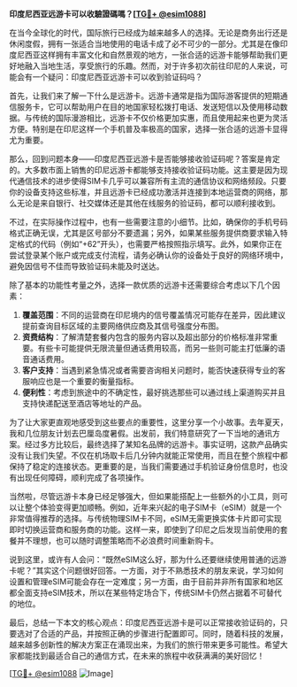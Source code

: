 **印度尼西亚远游卡可以收驗證碼嗎？[[TG💪+ @esim1088](https://t.me/s/esim1088)]**

在当今全球化的时代，国际旅行已经成为越来越多人的选择。无论是商务出行还是休闲度假，拥有一张适合当地使用的电话卡成了必不可少的一部分。尤其是在像印度尼西亚这样拥有丰富文化和自然景观的地方，一张合适的远游卡能够帮助我们更好地融入当地生活，享受旅行的乐趣。然而，对于许多初次前往印尼的人来说，可能会有一个疑问：印度尼西亚远游卡可以收到验证码吗？

首先，让我们来了解一下什么是远游卡。远游卡通常是指为国际游客提供的短期通信服务卡，它可以帮助用户在目的地国家轻松拨打电话、发送短信以及使用移动数据。与传统的国际漫游相比，远游卡不仅价格更加实惠，而且使用起来也更为灵活方便。特别是在印尼这样一个手机普及率极高的国家，选择一张合适的远游卡显得尤为重要。

那么，回到问题本身——印度尼西亚远游卡是否能够接收验证码呢？答案是肯定的。大多数市面上销售的印尼远游卡都能够支持接收验证码功能。这主要是因为现代通信技术的进步使得SIM卡几乎可以兼容所有主流的通信协议和网络频段。只要你的设备支持这些标准，并且远游卡已经成功激活并连接到本地运营商的网络，那么无论是来自银行、社交媒体还是其他在线服务的验证码，都可以顺利接收到。

不过，在实际操作过程中，也有一些需要注意的小细节。比如，确保你的手机号码格式正确无误，尤其是区号部分不要遗漏；另外，如果某些服务提供商要求输入特定格式的代码（例如“+62”开头），也需要严格按照指示填写。此外，如果你正在尝试登录某个账户或完成支付流程，请务必确认你的设备处于良好的网络环境中，避免因信号不佳而导致验证码未能及时送达。

除了基本的功能性考量之外，选择一款优质的远游卡还需要综合考虑以下几个因素：

1. **覆盖范围**：不同的运营商在印尼境内的信号覆盖情况可能存在差异，因此建议提前查询目标区域的主要网络供应商及其信号强度分布图。
2. **资费结构**：了解清楚套餐内包含的服务内容以及超出部分的价格标准非常重要。有些卡可能提供无限流量但通话费用较高，而另一些则可能主打低廉的语音通话费用。
3. **客户支持**：当遇到紧急情况或者需要咨询相关问题时，能否快速获得专业的客服响应也是一个重要的衡量指标。
4. **便利性**：考虑到旅途中的不确定性，最好挑选那些可以通过线上渠道购买并且支持快递配送至酒店等地址的产品。

为了让大家更直观地感受到这些要点的重要性，这里分享一个小故事。去年夏天，我和几位朋友计划去巴厘岛度暑假。出发前，我们特意研究了一下当地的通讯方案。经过多方比较后，最终选择了某知名品牌的远游卡。事实证明，这款产品确实没有让我们失望。不仅在机场取卡后几分钟内就能正常使用，而且在整个旅程中都保持了稳定的连接状态。更重要的是，当我们需要通过手机验证身份信息时，也没有出现任何障碍，顺利完成了各项操作。

当然啦，尽管远游卡本身已经足够强大，但如果能搭配上一些额外的小工具，则可以让整个体验变得更加顺畅。例如，近年来兴起的电子SIM卡（eSIM）就是一个非常值得推荐的选择。与传统物理SIM卡不同，eSIM无需更换实体卡片即可实现即时切换运营商和服务商的功能。这样一来，即使到了印尼之后发现当前使用的套餐并不理想，也可以随时调整策略而不必浪费时间重新购卡。

说到这里，或许有人会问：“既然eSIM这么好，那为什么还要继续使用普通的远游卡呢？”其实这个问题很好回答。一方面，对于不熟悉技术的朋友来说，学习如何设置和管理eSIM可能会存在一定难度；另一方面，由于目前并非所有国家和地区都全面支持eSIM技术，所以在某些特定场合下，传统SIM卡仍然占据着不可替代的地位。

最后，总结一下本文的核心观点：印度尼西亚远游卡是可以正常接收验证码的，只要选对了合适的产品，并按照正确的步骤进行配置即可。同时，随着科技的发展，越来越多创新性的解决方案正在涌现出来，为我们的旅行带来更多可能性。希望大家都能找到最适合自己的通信方式，在未来的旅程中收获满满的美好回忆！

[[TG💪+ @esim1088](https://t.me/s/esim1088) ![Image](https://i.postimg.cc/4NQfJmqS/Snipaste-2025-05-13-00-14-12.png)]